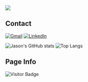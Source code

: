 <img src="https://raw.githubusercontent.com/Raymo111/Raymo111/master/intro.gif">

## Contact
<!--
 Gmail buttom: when user clicks the button, their system default mail app will open and with my email address to send an email
-->
[![Gmail](https://img.shields.io/badge/Gmail-D14836?style=for-the-badge&logo=gmail&logoColor=white)](mailto:jasontang0226@gmail.com)
[![LinkedIn](https://img.shields.io/badge/LinkedIn-0077B5?style=for-the-badge&logo=linkedin&logoColor=white)](https://www.linkedin.com/in/jason-tang-on21/)

![Jason's GitHub stats](https://github-readme-stats.vercel.app/api?username=jtang25&show_icons=true&theme=tokyonight)
![Top Langs](https://github-readme-stats.vercel.app/api/top-langs/?username=jtang25&theme=tokyonight)

## Page Info
![Visitor Badge](https://visitor-badge-reloaded.herokuapp.com/badge?page_id=jtang25&style=for-the-badge&logo=github&logoColor=white&color=5AC69D&labelColor=white)
